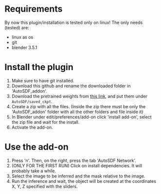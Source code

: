 # Requirements
By now this plugin/installation is tested only on linux!
The only needs (tested) are:
- linux as os
- git
- blender 3.5.1 

# Install the plugin
1. Make sure to have git installed.
2. Download this github and rename the downloaded folder in 'AutoSDF_addon'.
3. Download the pretrained weights from [this link](https://drive.google.com/drive/folders/1n8W_8CfQ7uZDYNrv487sd0oyhRoNLfGo?usp=sharing), and put them under `AutoSDF/saved_ckpt`.
4. Create a zip with all the files. (Inside the zip there must be only the 'AutoSDF_addon' folder with all the other folders and file inside it)
5. In Blender under edit/preferences/add-on click 'install add-on', select the zip file and wait for the install.
6. Activate the add-on.

# Use the add-on
1. Press 'n'. Then, on the right, press the tab 'AutoSDF Network'.
2. (ONLY FOR THE FIRST RUN) Click on install dependencies. It will probably take a while.
3. Select the image to be inferred and the mask relative to the image.
4. Run the inference and wait, the object will be created at the coordinates X, Y, Z specified with the sliders.